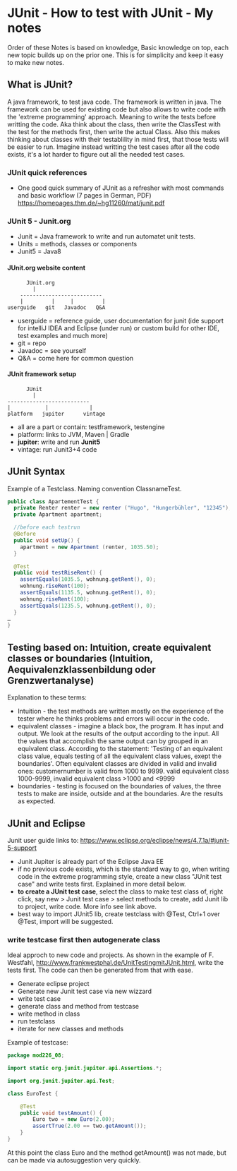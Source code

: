 # JUnit - How to test with JUnit - My notes
Order of these Notes is based on knowledge, Basic knowledge on top, each new topic builds up on the prior one. This is for simplicity and keep it easy to make new notes.

## What is JUnit?
A java framework, to test java code. The framework is written in java. The framework can be used for existing code but also allows to write code with the 'extreme programming' approach. Meaning to write the tests before writting the code. Aka think about the class, then write the ClassTest with the test for the methods first, then write the actual Class. Also this makes thinking about classes with their testablility in mind first, that those tests will be easier to run. Imagine instead writting the test cases after all the code exists, it's a lot harder to figure out all the needed test cases.

### JUnit quick references
* One good quick summary of JUnit as a refresher with most commands and basic workflow (7 pages in German, PDF) https://homepages.thm.de/~hg11260/mat/junit.pdf

### JUnit 5 - Junit.org
* Junit = Java framework to write and run automatet unit tests.
* Units = methods, classes or components
* Junit5 = Java8

#### JUnit.org website content
```
      JUnit.org
        |
    --------------------------
    |         |     |         |
userguide   git   Javadoc   Q&A
```
* userguide = reference guide, user documentation for junit (ide support for intelliJ IDEA and Eclipse (under run) or custom build for other IDE, test examples and much more)
* git = repo
* Javadoc = see yourself
* Q&A = come here for common question

#### JUnit framework setup
```
      JUnit
        |
--------------------------
|           |             |    
platform   jupiter      vintage
```
* all are a part or contain: testframework, testengine
* platform: links to JVM, Maven | Gradle
* **jupiter**: write and run **Junit5**
* vintage: run Junit3+4 code

## JUnit Syntax
Example of a Testclass. Naming convention ClassnameTest.

``` java
public class ApartementTest {
  private Renter renter = new renter ("Hugo", "Hungerbühler", "12345");
  private Apartment apartment;

  //before each testrun
  @Before
  public void setUp() {
    apartment = new Apartment (renter, 1035.50);
  }

  @Test
  public void testRiseRent() {
    assertEquals(1035.5, wohnung.getRent(), 0);
    wohnung.riseRent(100);
    assertEquals(1135.5, wohnung.getRent(), 0);
    wohnung.riseRent(100);
    assertEquals(1235.5, wohnung.getRent(), 0);
  }
…
}

```

## Testing based on: Intuition, create equivalent classes or boundaries (Intuition, Aequivalenzklassenbildung oder Grenzwertanalyse)
Explanation to these terms:
* Intuition - the test methods are written mostly on the experience of the tester where he thinks problems and errors will occur in the code.
* equivalent classes - imagine  a black box, the program. It has input and output. We look at the results of the output according to the input. All the values that accomplish the same output can by grouped in an equivalent class. According to the statement: 'Testing of an equivalent class value, equals testing of all the equivalent class values, exept the boundaries'. Often equivalent classes are divided in valid and invalid ones: customernumber is valid from 1000 to 9999. valid equivalent class 1000-9999, invalid equivalent class >1000 and <9999
* boundaries - testing is focused on the boundaries of values, the three tests to make are inside, outside and at the boundaries. Are the results as expected.

## JUnit and Eclipse
Junit user guide links to: https://www.eclipse.org/eclipse/news/4.7.1a/#junit-5-support
* Junit Jupiter is already part of the Eclipse Java EE
* if no previous code exists, which is the standard way to go, when writing code in the extreme programming style, create a new class "JUnit test case" and write tests first. Explained in more detail below.
* **to create a JUnit test case**, select the class to make test class of, right click, say new > Junit test case > select methods to create, add Junit lib to project, write code. More info see link above.
* best way to import JUnit5 lib, create testclass with @Test, Ctrl+1 over @Test, import will be suggested.

### write testcase first then autogenerate class
Ideal approch to new code and projects. As shown in the example of F. Westfahl, http://www.frankwestphal.de/UnitTestingmitJUnit.html, write the tests first. The code can then be generated from that with ease.

* Generate eclipse project
* Generate new Junit test case via new wizzard
* write test case
* generate class and method from testcase
* write method in class
* run testclass
* iterate for new classes and methods

Example of testcase:
``` Java
package mod226_08;

import static org.junit.jupiter.api.Assertions.*;

import org.junit.jupiter.api.Test;

class EuroTest {

	@Test
	public void testAmount() {
		Euro two = new Euro(2.00);
		assertTrue(2.00 == two.getAmount());
	}
}
```
At this point the class Euro and the method getAmount() was not made, but can be made via autosuggestion very quickly.
